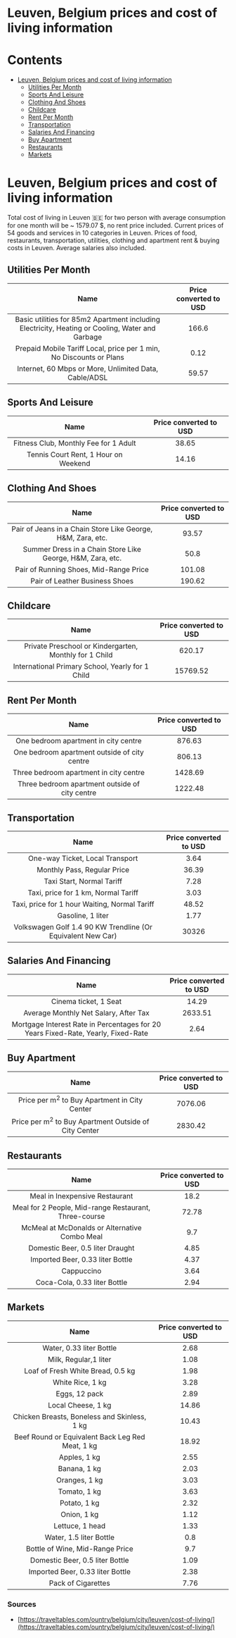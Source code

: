 
Leuven, Belgium prices and cost of living information
=====================================================

Contents
========

* [Leuven, Belgium prices and cost of living information](#leuven-belgium-prices-and-cost-of-living-information)
	* [Utilities Per Month](#utilities-per-month)
	* [Sports And Leisure](#sports-and-leisure)
	* [Clothing And Shoes](#clothing-and-shoes)
	* [Childcare](#childcare)
	* [Rent Per Month](#rent-per-month)
	* [Transportation](#transportation)
	* [Salaries And Financing](#salaries-and-financing)
	* [Buy Apartment](#buy-apartment)
	* [Restaurants](#restaurants)
	* [Markets](#markets)

# Leuven, Belgium prices and cost of living information


Total cost of living in Leuven 🇧🇪 for two person with average consumption for one month will be ~ 1579.07 $, no rent 
price included. Current prices of 54 goods and services in 10 categories  in Leuven. Prices of food, restaurants, 
transportation, utilities, clothing and apartment rent & buying costs in Leuven. Average salaries also included.
## Utilities Per Month
  

|Name|Price converted to USD|
| :---: | :---: |
|Basic utilities for 85m2 Apartment including Electricity, Heating or Cooling, Water and Garbage|166.6|
|Prepaid Mobile Tariff Local, price per 1 min, No Discounts or Plans|0.12|
|Internet, 60 Mbps or More, Unlimited Data, Cable/ADSL|59.57|
  

## Sports And Leisure
  

|Name|Price converted to USD|
| :---: | :---: |
|Fitness Club, Monthly Fee for 1 Adult|38.65|
|Tennis Court Rent, 1 Hour on Weekend|14.16|
  

## Clothing And Shoes
  

|Name|Price converted to USD|
| :---: | :---: |
|Pair of Jeans in a Chain Store Like George, H&M, Zara, etc.|93.57|
|Summer Dress in a Chain Store Like George, H&M, Zara, etc.|50.8|
|Pair of Running Shoes, Mid-Range Price|101.08|
|Pair of Leather Business Shoes|190.62|
  

## Childcare
  

|Name|Price converted to USD|
| :---: | :---: |
|Private Preschool or Kindergarten, Monthly for 1 Child|620.17|
|International Primary School, Yearly for 1 Child|15769.52|
  

## Rent Per Month
  

|Name|Price converted to USD|
| :---: | :---: |
|One bedroom apartment in city centre|876.63|
|One bedroom apartment outside of city centre|806.13|
|Three bedroom apartment in city centre|1428.69|
|Three bedroom apartment outside of city centre|1222.48|
  

## Transportation
  

|Name|Price converted to USD|
| :---: | :---: |
|One-way Ticket, Local Transport|3.64|
|Monthly Pass, Regular Price|36.39|
|Taxi Start, Normal Tariff|7.28|
|Taxi, price for 1 km, Normal Tariff|3.03|
|Taxi, price for 1 hour Waiting, Normal Tariff|48.52|
|Gasoline, 1 liter|1.77|
|Volkswagen Golf 1.4 90 KW Trendline (Or Equivalent New Car)|30326|
  

## Salaries And Financing
  

|Name|Price converted to USD|
| :---: | :---: |
|Cinema ticket, 1 Seat|14.29|
|Average Monthly Net Salary, After Tax|2633.51|
|Mortgage Interest Rate in Percentages for 20 Years Fixed-Rate, Yearly, Fixed-Rate|2.64|
  

## Buy Apartment
  

|Name|Price converted to USD|
| :---: | :---: |
|Price per m<sup>2</sup> to Buy Apartment in City Center|7076.06|
|Price per m<sup>2</sup> to Buy Apartment Outside of City Center|2830.42|
  

## Restaurants
  

|Name|Price converted to USD|
| :---: | :---: |
|Meal in Inexpensive Restaurant|18.2|
|Meal for 2 People, Mid-range Restaurant, Three-course|72.78|
|McMeal at McDonalds or Alternative Combo Meal|9.7|
|Domestic Beer, 0.5 liter Draught|4.85|
|Imported Beer, 0.33 liter Bottle|4.37|
|Cappuccino|3.64|
|Coca-Cola, 0.33 liter Bottle|2.94|
  

## Markets
  

|Name|Price converted to USD|
| :---: | :---: |
|Water, 0.33 liter Bottle|2.68|
|Milk, Regular,1 liter|1.08|
|Loaf of Fresh White Bread, 0.5 kg|1.98|
|White Rice, 1 kg|3.28|
|Eggs, 12 pack|2.89|
|Local Cheese, 1 kg|14.86|
|Chicken Breasts, Boneless and Skinless, 1 kg|10.43|
|Beef Round or Equivalent Back Leg Red Meat, 1 kg |18.92|
|Apples, 1 kg|2.55|
|Banana, 1 kg|2.03|
|Oranges, 1 kg|3.03|
|Tomato, 1 kg|3.63|
|Potato, 1 kg|2.32|
|Onion, 1 kg|1.12|
|Lettuce, 1 head|1.33|
|Water, 1.5 liter Bottle|0.8|
|Bottle of Wine, Mid-Range Price|9.7|
|Domestic Beer, 0.5 liter Bottle|1.09|
|Imported Beer, 0.33 liter Bottle|2.38|
|Pack of Cigarettes|7.76|
  

### Sources

- [https://traveltables.com/ountry/belgium/city/leuven/cost-of-living/](https://traveltables.com/ountry/belgium/city/leuven/cost-of-living/)
